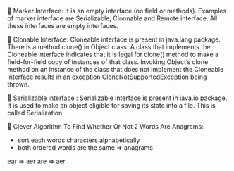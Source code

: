 :orange_book: Marker Interface: It is an empty interface (no field or methods). Examples of marker interface are Serializable, Clonnable and Remote interface. All these interfaces are empty interfaces.

:pushpin: Clonable Interface: Cloneable interface is present in java.lang package. There is a method clone() in Object class. A class that implements the Cloneable interface indicates that it is legal for clone() method to make a field-for-field copy of instances of that class.
Invoking Object’s clone method on an instance of the class that does not implement the Cloneable interface results in an exception CloneNotSupportedException being thrown.</br>

:pushpin: Serializable interface : Serializable interface is present in java.io package. It is used to make an object eligible for saving its state into a file. This is called Serialization.

:pushpin: Clever Algorithm To Find Whether Or Not 2 Words Are Anagrams:
- sort each words characters alphabetically
- both ordered words are the same => anagrams

ear => aer
are => aer
